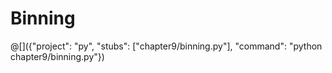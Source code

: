 # Binning

@[]({"project": "py", "stubs": ["chapter9/binning.py"], "command": "python chapter9/binning.py"})

